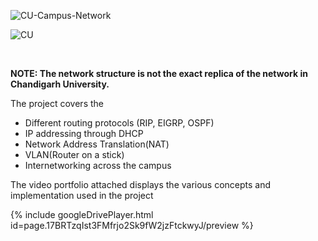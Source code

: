 ![CU-Campus-Network](https://capsule-render.vercel.app/api?type=rect&color=gradient&height=290&section=header&text=CU-Campus-Network&fontSize=60)

![CU](https://capsule-render.vercel.app/api?type=rect&color=f5f53b&height=50&section=header&text=Computer%20Network%20Architecture%20of%20Chandigarh%20University&fontSize=25)

<br>

**NOTE: The network structure is not the exact replica of the network in Chandigarh University.**

The project covers the 
- Different routing protocols (RIP, EIGRP, OSPF)
- IP addressing through DHCP
- Network Address Translation(NAT)
- VLAN(Router on a stick)
- Internetworking across the campus  

The video portfolio attached displays the various concepts and implementation used in the project

<!---
driveId: 17BRTzqIst3FMfrjo2Sk9fW2jzFtckwyJ/preview
--->

{% include googleDrivePlayer.html id=page.17BRTzqIst3FMfrjo2Sk9fW2jzFtckwyJ/preview %}

